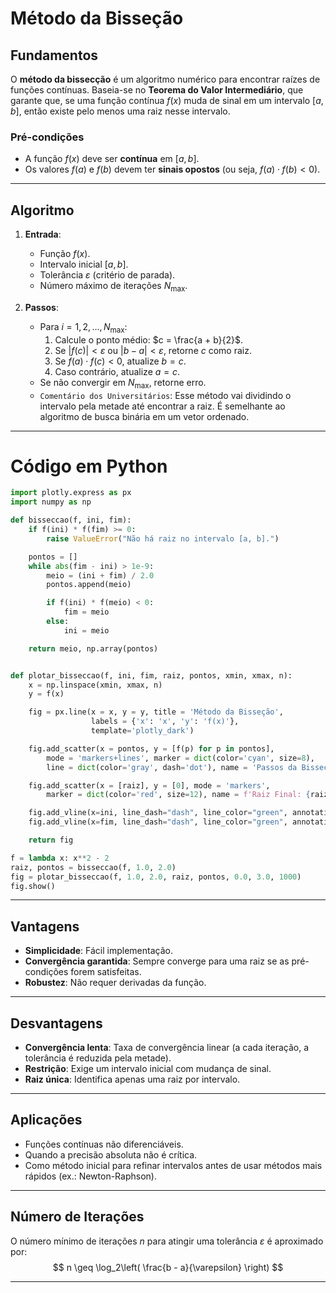 # Método da Bisseção
## Fundamentos

O **método da bissecção** é um algoritmo numérico para encontrar raízes de funções contínuas. Baseia-se no **Teorema do Valor Intermediário**, que garante que, se uma função contínua $f(x)$ muda de sinal em um intervalo $[a, b]$, então existe pelo menos uma raiz nesse intervalo.

### Pré-condições
- A função $f(x)$ deve ser **contínua** em $[a, b]$.
- Os valores $f(a)$ e $f(b)$ devem ter **sinais opostos** (ou seja, $f(a) \cdot f(b) < 0$).

---

## Algoritmo

1. **Entrada**:
   - Função $f(x)$.
   - Intervalo inicial $[a, b]$.
   - Tolerância $\varepsilon$ (critério de parada).
   - Número máximo de iterações $N_{\text{max}}$.

2. **Passos**:
   - Para $i = 1, 2, \dots, N_{\text{max}}$:
     1. Calcule o ponto médio: $c = \frac{a + b}{2}$.
     2. Se $|f(c)| < \varepsilon$ ou $|b - a| < \varepsilon$, retorne $c$ como raiz.
     3. Se $f(a) \cdot f(c) < 0$, atualize $b = c$.
     4. Caso contrário, atualize $a = c$.
   - Se não convergir em $N_{\text{max}}$, retorne erro.
   - `Comentário dos Universitários`: Esse método vai dividindo o intervalo pela metade até encontrar a raiz. É semelhante ao algoritmo de busca binária em um vetor ordenado.

---

# Código em Python
~~~python
import plotly.express as px
import numpy as np

def bisseccao(f, ini, fim):
    if f(ini) * f(fim) >= 0:
        raise ValueError("Não há raiz no intervalo [a, b].")

    pontos = []
    while abs(fim - ini) > 1e-9:
        meio = (ini + fim) / 2.0
        pontos.append(meio)

        if f(ini) * f(meio) < 0:
            fim = meio
        else:
            ini = meio

    return meio, np.array(pontos)


def plotar_bisseccao(f, ini, fim, raiz, pontos, xmin, xmax, n):
    x = np.linspace(xmin, xmax, n)
    y = f(x)

    fig = px.line(x = x, y = y, title = 'Método da Bisseção',
                  labels = {'x': 'x', 'y': 'f(x)'},
                  template='plotly_dark')

    fig.add_scatter(x = pontos, y = [f(p) for p in pontos],
        mode = 'markers+lines', marker = dict(color='cyan', size=8),
        line = dict(color='gray', dash='dot'), name = 'Passos da Bissecção')

    fig.add_scatter(x = [raiz], y = [0], mode = 'markers',
        marker = dict(color='red', size=12), name = f'Raiz Final: {raiz:.9f}')

    fig.add_vline(x=ini, line_dash="dash", line_color="green", annotation_text="Início (a)")
    fig.add_vline(x=fim, line_dash="dash", line_color="green", annotation_text="Fim (b)")

    return fig

f = lambda x: x**2 - 2
raiz, pontos = bisseccao(f, 1.0, 2.0)
fig = plotar_bisseccao(f, 1.0, 2.0, raiz, pontos, 0.0, 3.0, 1000)
fig.show()
~~~

---

## Vantagens

- **Simplicidade**: Fácil implementação.
- **Convergência garantida**: Sempre converge para uma raiz se as pré-condições forem satisfeitas.
- **Robustez**: Não requer derivadas da função.

---

## Desvantagens

- **Convergência lenta**: Taxa de convergência linear (a cada iteração, a tolerância é reduzida pela metade).
- **Restrição**: Exige um intervalo inicial com mudança de sinal.
- **Raiz única**: Identifica apenas uma raiz por intervalo.

---

## Aplicações

- Funções contínuas não diferenciáveis.
- Quando a precisão absoluta não é crítica.
- Como método inicial para refinar intervalos antes de usar métodos mais rápidos (ex.: Newton-Raphson).

---

## Número de Iterações

O número mínimo de iterações $n$ para atingir uma tolerância $\varepsilon$ é aproximado por:
$$
n \geq \log_2\left( \frac{b - a}{\varepsilon} \right)
$$

---
    